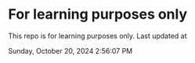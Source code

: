 # For learning purposes only
This repo is for learning purposes only.
Last updated at

Sunday, October 20, 2024 2:56:07 PM

